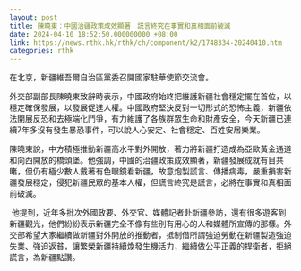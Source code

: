 ```yaml
---
layout: post
title: 陳曉東：中國治疆政策成效顯著　謊言終究在事實和真相面前破滅
date: 2024-04-10 18:52:50.000000000 +08:00
link: https://news.rthk.hk/rthk/ch/component/k2/1748334-20240410.htm
categories: rthk
---
```


在北京，新疆維吾爾自治區黨委召開國家駐華使節交流會。

外交部副部長陳曉東致辭時表示，中國政府始終把維護新疆社會穩定擺在首位，以穩定確保發展，以發展促進人權。中國政府堅決反對一切形式的恐怖主義，新疆依法開展反恐和去極端化鬥爭，有力維護了各族群眾生命和財產安全，今天新疆已連續7年多沒有發生暴恐事件，可以說人心安定、社會穩定、百姓安居樂業。

陳曉東說，中方積極推動新疆高水平對外開放，著力將新疆打造成為亞歐黃金通道和向西開放的橋頭堡。他強調，中國的治疆政策成效顯著，新疆發展成就有目共睹，但仍有極少數人戴著有色眼鏡看新疆，故意炮製謊言、傳播病毒，嚴重損害新疆發展穩定，侵犯新疆民眾的基本人權，但謊言終究是謊言，必將在事實和真相面前破滅。

 他提到，近年多批次外國政要、外交官、媒體記者赴新疆參訪，還有很多遊客到新疆觀光，他們紛紛表示新疆完全不像有些別有用心的人和媒體所宣傳的那樣。外交部希望大家繼續做新疆對外開放的推動者，抵制借所謂強迫勞動在新疆製造強迫失業、強迫返貧，讓繁榮新疆持續煥發生機活力，繼續做公平正義的捍衛者，拒絕謊言，為新疆點讚。

